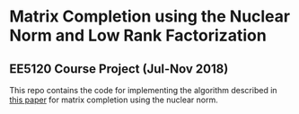 # Matrix Completion using the Nuclear Norm and Low Rank Factorization
## EE5120 Course Project (Jul-Nov 2018)

This repo contains the code for implementing the algorithm described in [this paper](http://printart.isr.ist.utl.pt/ICCV13_NuclearNorm.pdf) for matrix completion using the nuclear norm.